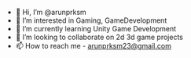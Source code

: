 - 👋 Hi, I’m @arunprksm
- 👀 I’m interested in Gaming, GameDevelopment
- 🌱 I’m currently learning Unity Game Development
- 💞️ I’m looking to collaborate on 2d 3d game projects
- 📫 How to reach me - arunprksm23@gmail.com

<!---
arunprksm/arunprksm is a ✨ special ✨ repository because its `README.md` (this file) appears on your GitHub profile.
You can click the Preview link to take a look at your changes.
--->
